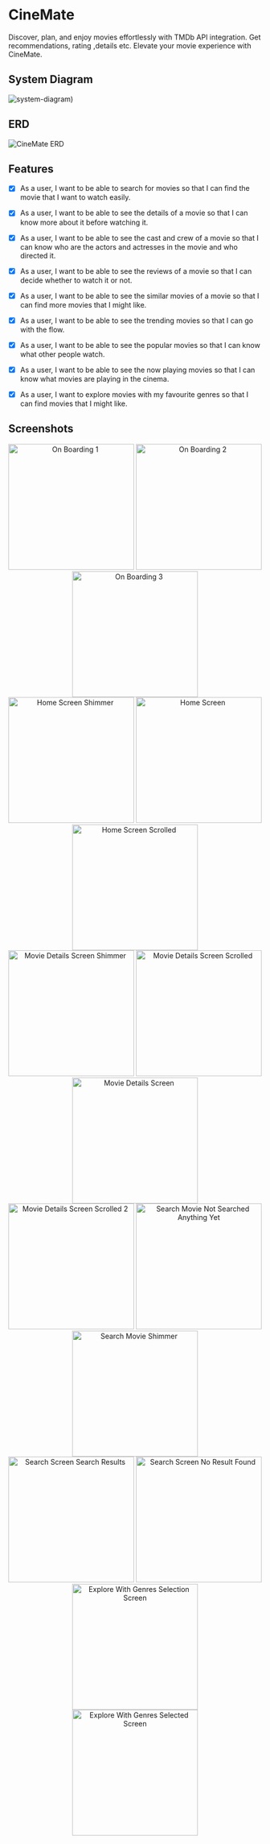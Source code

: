 # CineMate

Discover, plan, and enjoy movies effortlessly with TMDb API integration. Get recommendations, rating ,details etc. Elevate your movie experience with CineMate.

## System Diagram

![system-diagram)](https://github.com/ahmaddioxide/moca/assets/75989502/44db26b9-5f85-439c-8bac-c5bc8f8e424b)

## ERD

![CineMate ERD ](https://github.com/Ansh-Rathod/Flutter-Bloc-MovieDB-App/assets/75989502/afa7c5c6-674e-4e06-9c85-7e1ee51cd475)

## Features

- [x] As a user, I want to be able to search for movies so that I can find the movie that I want to watch easily.
- [x] As a user, I want to be able to see the details of a movie so that I can know more about it before watching it.
- [x] As a user, I want to be able to see the cast and crew of a movie so that I can know who are the actors and actresses in the movie and who directed it.
- [x] As a user, I want to be able to see the reviews of a movie so that I can decide whether to watch it or not.
- [x] As a user, I want to be able to see the similar movies  of a movie so that I can find more movies that I might like.
- [x] As a user, I want to be able to see the trending movies so that I can go with the flow.
- [x] As a user, I want to be able to see the popular movies so that I can know what other people watch.
- [x] As a user, I want to be able to see the now playing movies so that I can know what movies are playing in the cinema.
- [x] As a user, I want to explore movies with my favourite genres so that I can find movies that I might like.



## Screenshots

<div align="center">
    <img src="https://github.com/ahmaddioxide/cinemate/assets/75989502/f98248a7-8fbf-4c31-95ef-494e50fd56d8" alt="On Boarding 1" width="250" />
    <img src="https://github.com/ahmaddioxide/cinemate/assets/75989502/4b084cd2-b17b-4c80-9cf3-ceffcf64910a" alt="On Boarding 2" width="250" />
    <img src="https://github.com/ahmaddioxide/cinemate/assets/75989502/401d5150-8ffc-44cf-b7a1-bbd09ca723a8" alt="On Boarding 3" width="250" />
</div>

<div align="center">
    <img src="https://github.com/ahmaddioxide/cinemate/assets/75989502/1300eaf6-6d0b-4133-a03f-5932666f8864" alt="Home Screen Shimmer" width="250" />
    <img src="https://github.com/ahmaddioxide/cinemate/assets/75989502/a2859bfc-eb50-4cc4-a130-a6fbec532ce2" alt="Home Screen" width="250" />
    <img src="https://github.com/ahmaddioxide/cinemate/assets/75989502/ebabe466-39a1-4f71-a4b3-5f6918a76c2a" alt="Home Screen Scrolled" width="250" />
</div>

<div align="center">
    <img src="https://github.com/ahmaddioxide/cinemate/assets/75989502/12933c5a-ae7b-4e58-891a-da65f743fa60" alt="Movie Details Screen Shimmer" width="250" />
    <img src="https://github.com/ahmaddioxide/cinemate/assets/75989502/01dddc77-b9cf-4e5b-b8d8-ee49b982c4da" alt="Movie Details Screen Scrolled" width="250" />
    <img src="https://github.com/ahmaddioxide/cinemate/assets/75989502/0b04b0d7-0944-40f3-8ec2-6a6710c6444f" alt="Movie Details Screen" width="250" />
</div>

<div align="center">
    <img src="https://github.com/ahmaddioxide/cinemate/assets/75989502/c0799088-07fa-4dd3-a168-239ca1820a26" alt="Movie Details Screen Scrolled 2" width="250" />
    <img src="https://github.com/ahmaddioxide/cinemate/assets/75989502/0113925d-12f7-4319-b050-bf7454c2bbc4" alt="Search Movie Not Searched Anything Yet" width="250" />
    <img src="https://github.com/ahmaddioxide/cinemate/assets/75989502/97a157c0-a249-41b1-8739-ecb412645b49" alt="Search Movie Shimmer" width="250" />
</div>

<div align="center">
    <img src="https://github.com/ahmaddioxide/cinemate/assets/75989502/d67aef1a-7afa-4a99-a5fb-8bd6de3b6769" alt="Search Screen Search Results" width="250" />
    <img src="https://github.com/ahmaddioxide/cinemate/assets/75989502/810d31a5-bf5b-48f3-af17-f39fb8da61b7" alt="Search Screen No Result Found" width="250" />
    <img src="https://github.com/ahmaddioxide/cinemate/assets/75989502/f66479fb-02f3-45b7-be80-c77d6ef9261e" alt="Explore With Genres Selection Screen" width="250" />
</div>

<div align="center">
    <img src="https://github.com/ahmaddioxide/cinemate/assets/75989502/db24f12c-1584-40e7-9ee7-af6088f52f3f" alt="Explore With Genres Selected Screen" width="250" />
</div>

